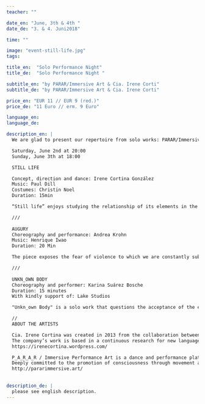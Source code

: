 ```yaml
---
teacher: ""

date_en: "June, 3th & 4th "
date_de: "3. & 4. Juni2018"

time: ""

image: "event-still-life.jpg"
tags:

title_en:  "Solo Performance Night"
title_de:  "Solo Performance Night "

subtitle_en: "by PARAR/Immersive Art & Cia. Irene Corti"
subtitle_de: "by PARAR/Immersive Art & Cia. Irene Corti"

price_en: "EUR 11 // EUR 9 (red.)"
price_de: "11 Euro // erm. 9 Euro"

language_en:
language_de:

description_en: |
  We are glad to present our repertoire from solo works: PARAR/Immersive Performance Art & Cía Irene Cortina in Urbanraum, Berlin.  

  Saturday, June 2nd at 20:00  
  Sunday, June 3th at 18:00  

  STILL LIFE  

  Concept, direction and dance: Irene Cortina González  
  Music: Paul Dill  
  Costumes: Christin Noel  
  Duration: 15min  

  “Still life” enjoys studying the relationship of its elements in the scenic composition and uses space, time and distance as tools of creation. This proposal invites contemplation as a means to reach a state of flux, feeding the cognitive plane through the sensory. The piece is the deconstruction of a still life. Through the subtraction of elements and the addition of factors that potentially undo it's conceptual structure, the choreographer creates a very plastic and dynamic proposal.  

  ///  
  
  AUGURY  
  Choreography and performance: Andrea Krohn  
  Music: Henrique Iwao  
  Duration: 20 Min  

  The piece exposes the fear of violence to which we are constantly subjected and which formats our bodies and actions establishing diverse paranoias: don’t walk alone in a dark street, don’t trust a stranger, don’t touch abandoned bags in public spaces… The experience of living in a big metropolis like São Paulo finds expression and echo in Berlin, where the dance becomes concrete: urban spaces, train stations, open squares. As the performer intervenes and dialogues with the surrounding architecture, acknowledging spaces of fight or flight, they become stages of confrontation with one another and with oneself.  

  ///  
  
  UNKN_OWN BODY  
  Choreography and performer: Karina Suárez Bosche  
  Duration: 15 minutes  
  With kindly support of: Lake Studios  

  "Unkn_own Body" is a solo work that questions the acceptance of the existence. Idea related to a being, who is not yet a “somebody” or a “someone” and suddenly it enters into this world. It doesn't know what it is, who it is, where it is or how to react. It is an asexual body. The piece tries to capture the essence of a being related to the simple presence of a body as a way of existence. A body that has all its components already to live, to breathe and to ask for all its needs, but at the same time a body that is unknown to itself. The only possible reactions are erratic and illogical. The connection to the world through the action of crying becomes an important factor that affects this unknown body. The crying is a declaration of disorientation but at the same time it is the only way to communicate something with the outside world.  

  //  
  ABOUT THE ARTISTS  

  Cia. Irene Cortina was created in 2013 from the collaboration between Irene Cortina Gonzalez, spanish choreographer, Paul Dill, german composer and Christin Noel, german costume designer, and it’s based in Berlin and Valencia.
  The company’s work is based in a continuous research for new languages, rich in technic and content and strongly defined by it’s multidisciplinarity, combining movement, life music, fashion and sculpture.  
  https://irenecortina.wordpress.com/  

  P_A_R_A_R / Immersive Performance Art is a dance and performance platform based in Germany, founded in 2015 by the choreographer and performer Karina Suárez Bosche (Mexico) by the choreographer and performer Andrea Krohn (Brazil) as well as set designer Cheng-Ting Chen (Taiwan).  
  Deeply committed to the promotion of consciousness through movement and the transmission of contemporary dance and performance, P_A_R_A_R create profound and challenging encounters between people, performers and public. Developing new configurations that enable participants to perceive the performative experience differently.  
  http://pararimmersive.art/
  
  
description_de: |
  please see english description.
---
```



